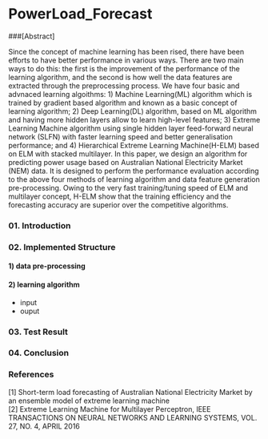 # PowerLoad_Forecast

###[Abstract]

Since the concept of machine learning has been rised, there have been efforts to have better performance in various ways. There are two main ways to do this: the first is the improvement of the performance of the learning algorithm, and the second is how well the data features are extracted through the preprocessing process. We have four basic and advnaced learning algoithms: 1) Machine Learning(ML) algorithm which is trained by gradient based algorithm and known as a basic concept of learning algorithm; 2) Deep Learning(DL) algorithm, based on ML algorithm and having more hidden layers allow to learn high-level features; 3) Extreme Learning Machine algorithm using single hidden layer feed-forward neural network (SLFN) with faster learning speed and better generalisation performance; and 4) Hierarchical Extreme Learning Machine(H-ELM) based on ELM with stacked multilayer. In this paper, we design an algorithm for predicting power usage based on Australian National Electricity Market (NEM) data. It is designed to perform the performance evaluation according to the above four methods of learning algorithm and data feature generation pre-processing. Owing to the very fast training/tuning speed of ELM and multilayer concept, H-ELM show that the training efficiency and the forecasting accuracy are superior over the competitive algorithms.


### 01. Introduction

### 02. Implemented Structure

#### 1) data pre-processing


#### 2) learning algorithm

- input
- ouput

### 03. Test Result

### 04. Conclusion

### References

[1] Short-term load forecasting of Australian National Electricity Market by an ensemble model of extreme learning machine  
[2] Extreme Learning Machine for Multilayer Perceptron, IEEE TRANSACTIONS ON NEURAL NETWORKS AND LEARNING SYSTEMS, VOL. 27, NO. 4, APRIL 2016
